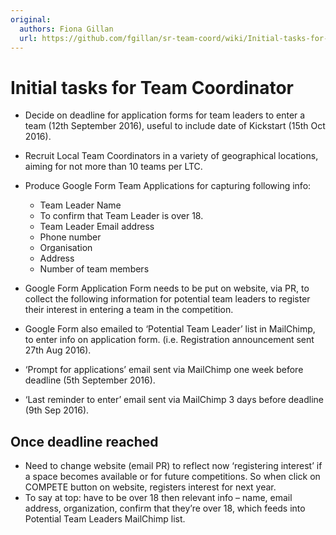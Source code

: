 ```yaml
---
original:
  authors: Fiona Gillan
  url: https://github.com/fgillan/sr-team-coord/wiki/Initial-tasks-for-Team-Coordinator
---
```

# Initial tasks for Team Coordinator

* Decide on deadline for application forms for team leaders to enter a team (12th September 2016), useful to include date of Kickstart (15th Oct 2016).

* Recruit Local Team Coordinators in a variety of geographical locations, aiming for not more than 10 teams per LTC.

* Produce Google Form Team Applications for capturing following info:

    * Team Leader Name
    * To confirm that Team Leader is over 18.
    * Team Leader Email address
    * Phone number
    * Organisation
    * Address
    * Number of team members

* Google Form Application Form needs to be put on website, via PR, to collect the following information for potential team leaders to register their interest in entering a team in the competition.

* Google Form also emailed to ‘Potential Team Leader’ list in MailChimp, to enter info on application form. (i.e. Registration announcement sent 27th Aug 2016).
* ‘Prompt for applications’ email sent via MailChimp one week before deadline (5th September 2016).
* ‘Last reminder to enter’ email sent via MailChimp 3 days before deadline (9th Sep 2016).

## Once deadline reached

* Need to change website (email PR) to reflect now ‘registering interest’ if a space becomes available or for future competitions.  So when click on COMPETE button on website, registers interest for next year.
 * To say at top:  have to be over 18 then relevant info – name, email address, organization, confirm that they’re over 18, which feeds into Potential Team Leaders MailChimp list.
